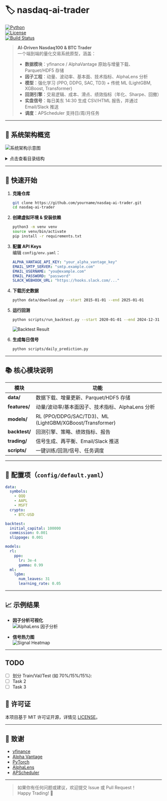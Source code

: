 # 🏷️ nasdaq‑ai‑trader

[![Python](https://img.shields.io/badge/python-3.8%2B-blue)](https://www.python.org/)  
[![License](https://img.shields.io/badge/license-MIT-green)](LICENSE)  
[![Build Status](https://img.shields.io/badge/build-passing-brightgreen)]()

> **AI‑Driven Nasdaq100 & BTC Trader**  
> 一个端到端的量化交易系统原型，涵盖：  
> - **数据模块**：yfinance / AlphaVantage 原始与增量下载、Parquet/HDF5 存储  
> - **因子工程**：动量、波动率、基本面、技术指标、AlphaLens 分析  
> - **模型**：强化学习 (PPO, DDPG, SAC, TD3) + 传统 ML (LightGBM, XGBoost, Transformer)  
> - **回测引擎**：交易逻辑、成本、滑点、绩效指标（年化、Sharpe、回撤）  
> - **实盘信号**：每日美东 14:30 生成 CSV/HTML 报告，并通过 Email/Slack 推送  
> - **调度**：APScheduler 支持日/周/月任务  

---

## 📸 系统架构概览

![系统架构示意图](https://raw.githubusercontent.com/yourname/nasdaq-ai-trader/main/docs/architecture.png)

<details>
<summary>点击查看目录结构</summary>

```
nasdaq-ai-trader/
├── README.md                        
├── requirements.txt                 
├── config/                          
│   ├── default.yaml                 
│   └── env.yaml                     
├── data/                            
│   ├── raw/                         
│   ├── processed/                   
│   ├── download.py                  
│   ├── update.py                    
│   └── utils.py                     
├── features/                        
│   ├── alphalens_factors.py         
│   ├── tech_indicators.py           
│   ├── feature_store.py             
│   └── utils.py                     
├── models/                          
│   ├── rl/                          
│   ├── ml/                          
│   └── utils.py                     
├── backtest/                        
│   ├── engine.py                    
│   ├── strategy.py                  
│   ├── metrics.py                   
│   └── report.py                    
├── trading/                         
│   ├── signal_generator.py          
│   ├── rebalancer.py                
│   └── notification.py              
├── scripts/                         
│   ├── train_rl.py                  
│   ├── train_ml.py                  
│   ├── run_backtest.py              
│   ├── daily_prediction.py          
│   └── schedule_tasks.py            
├── notebooks/                       
│   ├── 01_Data_Exploration.ipynb    
│   ├── 02_Feature_Engineering.ipynb 
│   ├── 03_RL_Models.ipynb           
│   ├── 04_ML_Models.ipynb           
│   ├── 05_Backtest_Analysis.ipynb   
│   └── 06_Signal_Analysis.ipynb     
├── outputs/                         
│   ├── models/                      
│   ├── backtest/                    
│   └── signals/                     
└── utils/                           
    ├── logger.py                    
    ├── scheduler.py                 
    └── settings.py                  
```
</details>

---

## 🚀 快速开始

1. **克隆仓库**  
   ```bash
   git clone https://github.com/yourname/nasdaq-ai-trader.git
   cd nasdaq-ai-trader
   ```

2. **创建虚拟环境 & 安装依赖**  
   ```bash
   python3 -m venv venv
   source venv/bin/activate
   pip install -r requirements.txt
   ```

3. **配置 API Keys**  
   编辑 `config/env.yaml`：
   ```yaml
   ALPHA_VANTAGE_API_KEY: "your_alpha_vantage_key"
   EMAIL_SMTP_SERVER: "smtp.example.com"
   EMAIL_USERNAME: "you@example.com"
   EMAIL_PASSWORD: "password"
   SLACK_WEBHOOK_URL: "https://hooks.slack.com/..."
   ```

4. **下载历史数据**  
   ```bash
   python data/download.py --start 2015-01-01 --end 2025-01-01
   ```

5. **运行回测**  
   ```bash
   python scripts/run_backtest.py --start 2020-01-01 --end 2024-12-31
   ```
   ![Backtest Result](https://raw.githubusercontent.com/yourname/nasdaq-ai-trader/main/docs/backtest_example.png)

6. **生成每日信号**  
   ```bash
   python scripts/daily_prediction.py
   ```

---

## 📚 核心模块说明

| 模块          | 功能                                                         |
|---------------|--------------------------------------------------------------|
| **data/**     | 数据下载、增量更新、Parquet/HDF5 存储                         |
| **features/** | 动量/波动率/基本面因子、技术指标、AlphaLens 分析             |
| **models/**   | RL (PPO/DDPG/SAC/TD3)、ML (LightGBM/XGBoost/Transformer)     |
| **backtest/** | 回测引擎、策略、绩效指标、报告                                 |
| **trading/**  | 信号生成、再平衡、Email/Slack 推送                           |
| **scripts/**  | 一键训练/回测/信号、任务调度                                  |

---

## 🔧 配置项（`config/default.yaml`）

```yaml
data:
  symbols:
    - QQQ
    - AAPL
    - MSFT
  crypto:
    - BTC-USD

backtest:
  initial_capital: 100000
  commission: 0.001
  slippage: 0.001

models:
  rl:
    ppo:
      lr: 3e-4
      gamma: 0.99
  ml:
    lgbm:
      num_leaves: 31
      learning_rate: 0.05
```

---

## 📈 示例结果

- **因子分析可视化**  
  ![AlphaLens 因子分析](https://raw.githubusercontent.com/yourname/nasdaq-ai-trader/main/docs/alphalens_factors.png)

- **信号热力图**  
  ![Signal Heatmap](https://raw.githubusercontent.com/yourname/nasdaq-ai-trader/main/docs/signal_heatmap.png)

---
## TODO
- [ ] 划分 Train/Val/Test (如 70%/15%/15%): 
- [ ] Task 2
- [ ] Task 3

## 📜 许可证

本项目基于 MIT 许可证开源，详情见 [LICENSE](LICENSE)。

---

## 🤝 致谢

- [yfinance](https://github.com/ranaroussi/yfinance)  
- [Alpha Vantage](https://www.alphavantage.co/)  
- [PyTorch](https://pytorch.org/)  
- [AlphaLens](https://github.com/quantopian/alphalens)  
- [APScheduler](https://apscheduler.readthedocs.io/)  

---

> 如果你有任何问题或建议，欢迎提交 Issue 或 Pull Request！  
> Happy Trading! 🚀